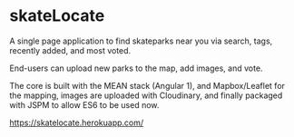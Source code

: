 # skateLocate

A single page application to find skateparks near you via search, tags, recently added, and most voted. 

End-users can upload new parks to the map, add images, and vote.

The core is built with the MEAN stack (Angular 1), and Mapbox/Leaflet for the mapping, images are uploaded with Cloudinary, and finally packaged with JSPM to allow ES6 to be used now.

https://skatelocate.herokuapp.com/


